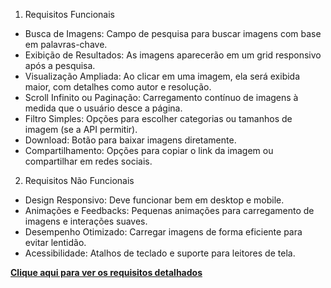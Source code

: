 1. Requisitos Funcionais

* Busca de Imagens: Campo de pesquisa para buscar imagens com base em palavras-chave.
* Exibição de Resultados: As imagens aparecerão em um grid responsivo após a pesquisa.
* Visualização Ampliada: Ao clicar em uma imagem, ela será exibida maior, com detalhes como autor e resolução.
* Scroll Infinito ou Paginação: Carregamento contínuo de imagens à medida que o usuário desce a página.
* Filtro Simples: Opções para escolher categorias ou tamanhos de imagem (se a API permitir).
* Download: Botão para baixar imagens diretamente.
* Compartilhamento: Opções para copiar o link da imagem ou compartilhar em redes sociais.

2. Requisitos Não Funcionais

* Design Responsivo: Deve funcionar bem em desktop e mobile.
* Animações e Feedbacks: Pequenas animações para carregamento de imagens e interações suaves.
* Desempenho Otimizado: Carregar imagens de forma eficiente para evitar lentidão.
* Acessibilidade: Atalhos de teclado e suporte para leitores de tela.

**[Clique aqui para ver os requisitos detalhados](Docs/REQUISITOS.md)**
